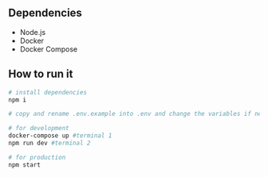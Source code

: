 ## Dependencies

- Node.js
- Docker
- Docker Compose

## How to run it

```bash
# install dependencies
npm i

# copy and rename .env.example into .env and change the variables if needed

# for development
docker-compose up #terminal 1
npm run dev #terminal 2

# for production
npm start
```
